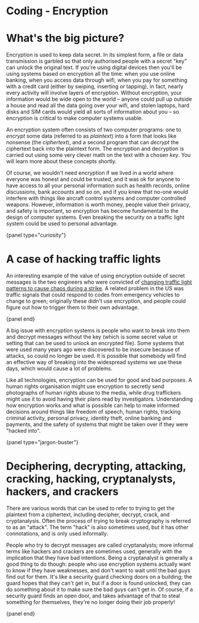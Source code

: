 # Coding - Encryption

# What's the big picture?

Encryption is used to keep data secret.
In its simplest form, a file or data transmission is garbled so that only authorised people with a secret "key" can unlock the original text.
If you're using digital devices then you'll be using systems based on encryption all the time: when you use online banking, when you access data through wifi, when you pay for something with a credit card (either by swiping, inserting or tapping), in fact, nearly every activity will involve layers of encryption.
Without encryption, your information would be wide open to the world – anyone could pull up outside a house and read all the data going over your wifi, and stolen laptops, hard disks and SIM cards would yield all sorts of information about you – so encryption is critical to make computer systems usable.

An encryption system often consists of two computer programs: one to *encrypt* some data (referred to as *plaintext*) into a form that looks like nonsense (the *ciphertext*), and a second program that can *decrypt* the ciphertext back into the plaintext form.
The encryption and decryption is carried out using some very clever math on the text with a chosen *key*.
You will learn more about these concepts shortly.

Of course, we wouldn't need encryption if we lived in a world where everyone was honest and could be trusted, and it was ok for anyone to have access to all your personal information such as health records, online discussions, bank accounts and so on, and if you knew that no-one would interfere with things like aircraft control systems and computer controlled weapons.
However, information is worth money, people value their privacy, and safety is important, so encryption has become fundamental to the design of computer systems.
Even breaking the security on a traffic light system could be used to personal advantage.

{panel type="curiosity"}

# A case of hacking traffic lights

An interesting example of the value of using encryption outside of secret messages is the two engineers who were convicted of [changing traffic light patterns to cause chaos during a strike](http://latimesblogs.latimes.com/lanow/2009/12/engineers-who-hacked-in-la-traffic-signal-computers-jamming-traffic-sentenced.html).
A related problem in the US was traffic signals that could respond to codes from emergency vehicles to change to green; originally these didn't use encryption, and people could figure out how to trigger them to their own advantage.

{panel end}

A big issue with encryption systems is people who want to break into them and decrypt messages without the key (which is some secret value or setting that can be used to unlock an encrypted file).
Some systems that were used many years ago were discovered to be insecure because of attacks, so could no longer be used.
It is possible that somebody will find an effective way of breaking into the widespread systems we use these days, which would cause a lot of problems.

Like all technologies, encryption can be used for good and bad purposes.
A human rights organisation might use encryption to secretly send photographs of human rights abuse to the media, while drug traffickers might use it to avoid having their plans read by investigators.
Understanding how encryption works and what is possible can help to make informed decisions around things like freedom of speech, human rights, tracking criminal activity, personal privacy, identity theft, online banking and payments, and the safety of systems that might be taken over if they were "hacked into".

{panel type="jargon-buster"}

# Deciphering, decrypting, attacking, cracking, hacking, cryptanalysts, hackers, and crackers

There are various words that can be used to refer to trying to get the plaintext from a ciphertext, including decipher, decrypt, crack, and cryptanalysis.
Often the process of trying to break cryptography is referred to as an "attack".
The term "hack" is also sometimes used, but it has other connotations, and is only used informally.

People who try to decrypt messages are called cryptanalysts; more informal terms like hackers and crackers are sometimes used, generally with the implication that they have bad intentions.
Being a cryptanalyst is generally a good thing to do though: people who use encryption systems actually want to know if they have weaknesses, and don't want to wait until the bad guys find out for them.
It's like a security guard checking doors on a building; the guard hopes that they can't get in, but if a door is found unlocked, they can do something about it to make sure the bad guys can't get in.
Of course, if a security guard finds an open door, and takes advantage of that to steal something for themselves, they're no longer doing their job properly!

{panel end}
